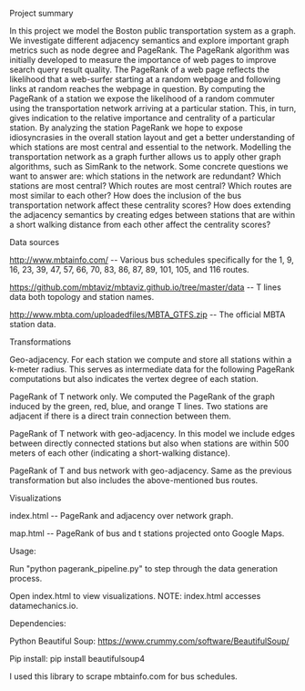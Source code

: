 Project summary

In this project we model the Boston public transportation system as a graph. We investigate different adjacency semantics and explore important graph metrics such as node degree and PageRank. The PageRank algorithm was initially developed to measure the importance of web pages to improve search query result quality. The PageRank of a web page reflects the likelihood that a web-surfer starting at a random webpage and following links at random reaches the webpage in question. By computing the PageRank of a station we expose the likelihood of a random commuter using the transportation network arriving at a particular station. This, in turn, gives indication to the relative importance and centrality of a particular station. By analyzing the station PageRank we hope to expose idiosyncrasies in the overall station layout and get a better understanding of which stations are most central and essential to the network. Modelling the transportation network as a graph further allows us to apply other graph algorithms, such as SimRank to the network. Some concrete questions we want to answer are: which stations in the network are redundant? Which stations are most central? Which routes are most central? Which routes are most similar to each other? How does the inclusion of the bus transportation network affect these centrality scores? How does extending the adjacency semantics by creating edges between stations that are within a short walking distance from each other affect the centrality scores? 

Data sources

http://www.mbtainfo.com/ -- Various bus schedules specifically for the 1, 9, 16, 23, 39, 47, 57, 66, 70, 83, 86, 87, 89, 101, 105, and 116 routes.

https://github.com/mbtaviz/mbtaviz.github.io/tree/master/data -- T lines data both topology and station names.

http://www.mbta.com/uploadedfiles/MBTA_GTFS.zip -- The official MBTA station data.

Transformations

Geo-adjacency. For each station we compute and store all stations within a k-meter radius. This serves as intermediate data for the following PageRank computations but also indicates the vertex degree of each station. 

PageRank of T network only. We computed the PageRank of the graph induced by the green, red, blue, and orange T lines. Two stations are adjacent if there is a direct train connection between them.

PageRank of T network with geo-adjacency. In this model we include edges between directly connected stations but also when stations are within 500 meters of each other (indicating a short-walking distance).

PageRank of T and bus network with geo-adjacency. Same as the previous transformation but also includes the above-mentioned bus routes.

Visualizations

index.html -- PageRank and adjacency over network graph.

map.html -- PageRank of bus and t stations projected onto Google Maps. 

Usage:

Run "python pagerank_pipeline.py" to step through the data generation process.

Open index.html to view visualizations. NOTE: index.html accesses datamechanics.io.

Dependencies:

Python Beautiful Soup: https://www.crummy.com/software/BeautifulSoup/

Pip install: pip install beautifulsoup4

I used this library to scrape mbtainfo.com for bus schedules.
